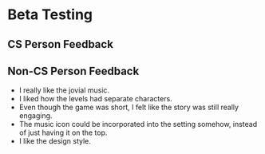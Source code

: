 # Beta Testing

## CS Person Feedback


## Non-CS Person Feedback

- I really like the jovial music.
- I liked how the levels had separate characters.
- Even though the game was short, I felt like the story was still really engaging.
- The music icon could be incorporated into the setting somehow, instead of just having it on the top.
- I like the design style.

